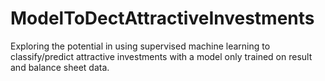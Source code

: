 # ModelToDectAttractiveInvestments
Exploring the potential in using supervised machine learning to classify/predict attractive investments with a model only trained on result and balance sheet data.
